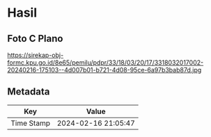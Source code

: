 # Hasil

## Foto C Plano

https://sirekap-obj-formc.kpu.go.id/8e65/pemilu/pdpr/33/18/03/20/17/3318032017002-20240216-175103--4d007b01-b721-4d08-95ce-6a97b3bab87d.jpg


## Metadata

| Key        | Value               |
| ---------- | ------------------- |
| Time Stamp | 2024-02-16 21:05:47 |



